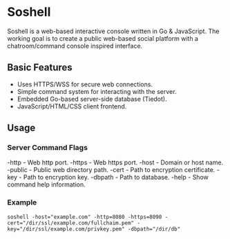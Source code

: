 # Soshell
Soshell is a web-based interactive console written in Go & JavaScript. The working goal is to create a public web-based social platform with a chatroom/command console inspired interface.

## Basic Features
* Uses HTTPS/WSS for secure web connections.
* Simple command system for interacting with the server.
* Embedded Go-based server-side database (Tiedot).
* JavaScript/HTML/CSS client frontend.

## Usage

### Server Command Flags
-http 	- Web http port.
-https 	- Web https port.
-host	- Domain or host name.
-public - Public web directory path.
-cert 	- Path to encryption certificate.
-key 	- Path to encryption key.
-dbpath - Path to database.
-help	- Show command help information.

### Example
```
soshell -host="example.com" -http=8080 -https=8090 -cert="/dir/ssl/example.com/fullchaim.pem" -key="/dir/ssl/example.com/privkey.pem" -dbpath="/dir/db"
```